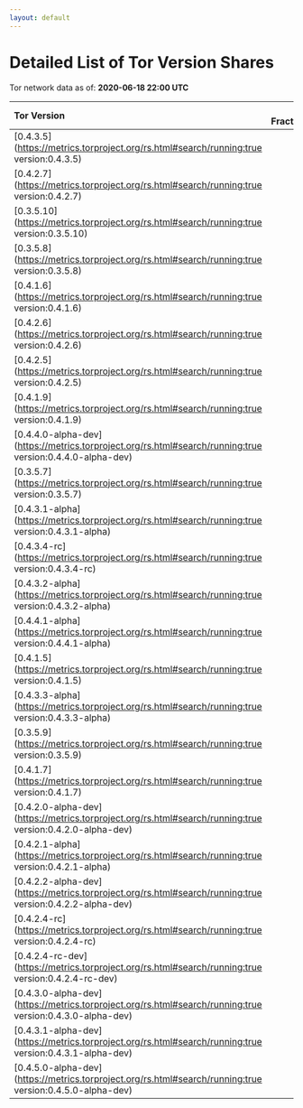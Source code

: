 ```yaml
---
layout: default
---
```



# Detailed List of Tor Version Shares

Tor network data as of: **2020-06-18 22:00 UTC**

| Tor Version                                                                                               |   CW Fraction(%) |   Exit(%) |   Guard(%) |   #Relays |
|:----------------------------------------------------------------------------------------------------------|-----------------:|----------:|-----------:|----------:|
| [0.4.3.5](https://metrics.torproject.org/rs.html#search/running:true version:0.4.3.5)                     |             43.6 |     43.86 |      43.99 |      2482 |
| [0.4.2.7](https://metrics.torproject.org/rs.html#search/running:true version:0.4.2.7)                     |             29.4 |     46.31 |      21.99 |      1595 |
| [0.3.5.10](https://metrics.torproject.org/rs.html#search/running:true version:0.3.5.10)                   |              7.8 |      2.72 |       8.97 |       742 |
| [0.3.5.8](https://metrics.torproject.org/rs.html#search/running:true version:0.3.5.8)                     |              4.8 |      0.87 |       6.85 |       328 |
| [0.4.1.6](https://metrics.torproject.org/rs.html#search/running:true version:0.4.1.6)                     |              3.7 |      0.67 |       5.53 |       216 |
| [0.4.2.6](https://metrics.torproject.org/rs.html#search/running:true version:0.4.2.6)                     |              3   |      2.52 |       2.59 |       413 |
| [0.4.2.5](https://metrics.torproject.org/rs.html#search/running:true version:0.4.2.5)                     |              2   |      0.97 |       2.75 |       139 |
| [0.4.1.9](https://metrics.torproject.org/rs.html#search/running:true version:0.4.1.9)                     |              1.3 |      0.41 |       2.01 |        54 |
| [0.4.4.0-alpha-dev](https://metrics.torproject.org/rs.html#search/running:true version:0.4.4.0-alpha-dev) |              0.9 |      0.17 |       1.5  |        36 |
| [0.3.5.7](https://metrics.torproject.org/rs.html#search/running:true version:0.3.5.7)                     |              0.8 |      0.02 |       1.3  |        35 |
| [0.4.3.1-alpha](https://metrics.torproject.org/rs.html#search/running:true version:0.4.3.1-alpha)         |              0.5 |      0    |       0.72 |         5 |
| [0.4.3.4-rc](https://metrics.torproject.org/rs.html#search/running:true version:0.4.3.4-rc)               |              0.4 |      0.46 |       0.5  |        37 |
| [0.4.3.2-alpha](https://metrics.torproject.org/rs.html#search/running:true version:0.4.3.2-alpha)         |              0.3 |      0.38 |       0.4  |        12 |
| [0.4.4.1-alpha](https://metrics.torproject.org/rs.html#search/running:true version:0.4.4.1-alpha)         |              0.3 |      0.42 |       0.24 |        14 |
| [0.4.1.5](https://metrics.torproject.org/rs.html#search/running:true version:0.4.1.5)                     |              0.1 |      0    |       0.15 |        29 |
| [0.4.3.3-alpha](https://metrics.torproject.org/rs.html#search/running:true version:0.4.3.3-alpha)         |              0.1 |      0    |       0.15 |        13 |
| [0.3.5.9](https://metrics.torproject.org/rs.html#search/running:true version:0.3.5.9)                     |              0   |      0    |       0.13 |         1 |
| [0.4.1.7](https://metrics.torproject.org/rs.html#search/running:true version:0.4.1.7)                     |              0   |      0.08 |       0.03 |        11 |
| [0.4.2.0-alpha-dev](https://metrics.torproject.org/rs.html#search/running:true version:0.4.2.0-alpha-dev) |              0   |      0    |       0    |         1 |
| [0.4.2.1-alpha](https://metrics.torproject.org/rs.html#search/running:true version:0.4.2.1-alpha)         |              0   |      0    |       0.02 |         1 |
| [0.4.2.2-alpha-dev](https://metrics.torproject.org/rs.html#search/running:true version:0.4.2.2-alpha-dev) |              0   |      0    |       0    |         1 |
| [0.4.2.4-rc](https://metrics.torproject.org/rs.html#search/running:true version:0.4.2.4-rc)               |              0   |      0.07 |       0.01 |         2 |
| [0.4.2.4-rc-dev](https://metrics.torproject.org/rs.html#search/running:true version:0.4.2.4-rc-dev)       |              0   |      0    |       0    |         1 |
| [0.4.3.0-alpha-dev](https://metrics.torproject.org/rs.html#search/running:true version:0.4.3.0-alpha-dev) |              0   |      0    |       0    |         3 |
| [0.4.3.1-alpha-dev](https://metrics.torproject.org/rs.html#search/running:true version:0.4.3.1-alpha-dev) |              0   |      0    |       0    |         1 |
| [0.4.5.0-alpha-dev](https://metrics.torproject.org/rs.html#search/running:true version:0.4.5.0-alpha-dev) |              0   |      0    |       0.07 |         8 |